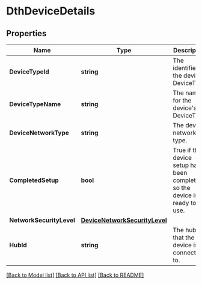# DthDeviceDetails

## Properties

Name | Type | Description | Notes
------------ | ------------- | ------------- | -------------
**DeviceTypeId** | **string** | The identifier for the device&#39;s DeviceType. | 
**DeviceTypeName** | **string** | The name for the device&#39;s DeviceType. | 
**DeviceNetworkType** | **string** | The device network type. | [optional] 
**CompletedSetup** | **bool** | True if the device setup has been completed so the device is ready to use. | 
**NetworkSecurityLevel** | [**DeviceNetworkSecurityLevel**](DeviceNetworkSecurityLevel.md) |  | [optional] 
**HubId** | **string** | The hub that the device is connected to. | [optional] 

[[Back to Model list]](../README.md#documentation-for-models) [[Back to API list]](../README.md#documentation-for-api-endpoints) [[Back to README]](../README.md)


